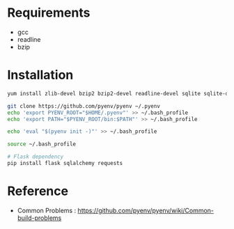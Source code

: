 # Requirements
* gcc
* readline
* bzip

# Installation

```sh
yum install zlib-devel bzip2 bzip2-devel readline-devel sqlite sqlite-devel openssl-devel xz xz-devel

git clone https://github.com/pyenv/pyenv ~/.pyenv
echo 'export PYENV_ROOT="$HOME/.pyenv"' >> ~/.bash_profile
echo 'export PATH="$PYENV_ROOT/bin:$PATH"' >> ~/.bash_profile

echo 'eval "$(pyenv init -)"' >> ~/.bash_profile

source ~/.bash_profile

# Flask dependency
pip install flask sqlalchemy requests

```


# Reference 
* Common Problems : https://github.com/pyenv/pyenv/wiki/Common-build-problems
